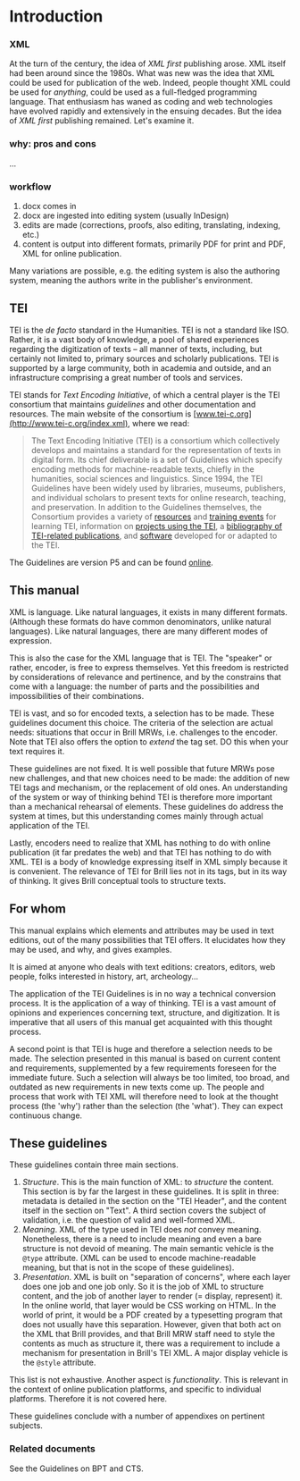 # Introduction

### XML

At the turn of the century, the idea of _XML first_ publishing arose. XML itself had been around since the 1980s. What was new was the idea that XML could be used for publication of the web. Indeed, people thought XML could be used for _anything_, could be used as a full-fledged programming language. That enthusiasm has waned as coding and web technologies have evolved rapidly and extensively in the ensuing decades. But the idea of  _XML first_ publishing remained. Let's examine it.

### why: pros and cons

...

### workflow

1. docx comes in
2. docx are ingested into editing system (usually InDesign)
3. edits are made (corrections, proofs, also editing, translating, indexing, etc.)
4. content is output into different formats, primarily PDF for print and PDF, XML for online publication.

Many variations are possible, e.g. the editing system is also the authoring system, meaning the authors write in the publisher's environment.

## TEI

<!--
Brill considers XML to be an essential part of its processes. For Major Reference Works (MRWs) – which form the subject of this document – XML is exported by the CMSs in which MRW content is created. Typesetters then process the XML to prepare a print publication; likewise, digital publication platforms process the XML to create an online publication. MRWs that are not created in CMSs – be they created in MS Word or originally published in print and now to be converted – likewise need to be encoded in XML.

Brill uses a variety of XML formats. In 2016, it was decided to use TEI conformant XML for those MRWs that were destined to migrate to a new publication platform, called _Content, Catalogue, and Corporate_ ("CCC" or "Triple-C"). It is hoped that the remaining MRWs will migrate, too, to a new platform for text editions. In that case, they, too, will be encoded in TEI conformant XML.
-->

TEI is the _de facto_ standard in the Humanities. TEI is not a standard like ISO. Rather, it is a vast body of knowledge, a pool of shared experiences regarding the digitization of texts – all manner of texts, including, but certainly not limited to, primary sources and scholarly publications. TEI is supported by a large community, both in academia and outside, and an infrastructure comprising a great number of tools and services.

TEI stands for _Text Encoding Initiative_, of which a central player is the TEI consortium that maintains  _guidelines_ and other documentation and resources. The main website of the consortium is [www.tei-c.org](http://www.tei-c.org/index.xml), where we read:

> The Text Encoding Initiative (TEI) is a consortium which collectively develops and maintains a standard for the representation of texts in digital form. Its chief deliverable is a set of Guidelines which specify encoding methods for machine-readable texts, chiefly in the humanities, social sciences and linguistics. Since 1994, the TEI Guidelines have been widely used by libraries, museums, publishers, and individual scholars to present texts for online research, teaching, and preservation. In addition to the Guidelines themselves, the Consortium provides a variety of [resources](http://www.tei-c.org/Support/Learn/) and [training events](http://members.tei-c.org/Events) for learning TEI, information on [projects using the TEI](http://www.tei-c.org/Activities/Projects/), a [bibliography of TEI-related publications](http://www.tei-c.org/Activities/SIG/Education/tei_bibliography.xml), and [software](http://www.tei-c.org/Tools/) developed for or adapted to the TEI.

The Guidelines are version P5 and can be found [online](http://www.tei-c.org/release/doc/tei-p5-doc/en/html/index.html).

## This manual

XML is language. Like natural languages, it exists in many different formats. (Although these formats do have common denominators, unlike natural languages). Like natural languages, there are many different modes of expression. 

This is also the case for the XML language that is TEI. The "speaker" or rather, encoder, is free to express themselves. Yet this freedom is restricted by considerations of relevance and pertinence, and by the constrains that come with a language: the number of parts and the possibilities and impossibilities of their combinations.

TEI is vast, and so for encoded texts, a selection has to be made. These guidelines document this choice. The criteria of the selection are actual needs: situations that occur in Brill MRWs, i.e. challenges to the encoder. Note that TEI also offers the option to _extend_ the tag set. DO this when your text requires it. <!-- Brill has chosen _not_ to go down that road; it contravenes the goal of standardization.-->

These guidelines are not fixed. It is well possible that future MRWs pose new challenges, and that new choices need to be made: the addition of new TEI tags and mechanism, or the replacement of old ones. An understanding of the system or way of thinking behind TEI is therefore more important than a mechanical rehearsal of elements. These guidelines do address the system at times, but this understanding comes mainly through actual application of the TEI.

Lastly, encoders need to realize that XML has nothing to do with online publication (it far predates the web) and that TEI has nothing to do with XML. TEI is a body of knowledge expressing itself in XML simply because it is convenient. The relevance of TEI for Brill lies not in its tags, but in its way of thinking. It gives Brill conceptual tools to structure texts.

## For whom

This manual explains which elements and attributes may be used in text editions, out of the many possibilities that TEI offers. It elucidates how they may be used, and why, and gives examples.

It is aimed at anyone who deals with text editions: creators, editors, web people, folks interested in history, art, archeology...
<!--
It is aimed at colleagues who create and manage MRW content, typesetters who create printable files from MRW XML, CMS developers who build and maintain systems that export MRW XML, and platform developers who build and maintain systems that process MRW XML, and all others are interested in creating and processing structured content.

The advent of the CCC platform was the trigger to convert Brill content into widely used, standardized XML formats. For (most) MRWs, that meant TEI. The previous format was the proprietary "Encyclopaedia" DTD (ENC). This manual was written to guide the conversion from the old to the new XML format.
-->

The application of the TEI Guidelines is in no way a technical conversion process. It is the application of a way of thinking. TEI is a vast amount of opinions and experiences concerning text, structure, and digitization. It is imperative that all users of this manual get acquainted with this thought process.

A second point is that TEI is huge and therefore a selection needs to be made. The selection presented in this manual is based on current content and requirements, supplemented by a few requirements foreseen for the immediate future. Such a selection will always be too limited, too broad, and outdated as new requirements in new texts come up. The people and process that work with TEI XML will therefore need to look at the thought process (the 'why') rather than the selection (the 'what'). They can expect continuous change.

## These guidelines

These guidelines contain three main sections.

1. _Structure_. This is the main function of XML: to _structure_ the content. This section is by far the largest in these guidelines. It is split in three: metadata is detailed in the section on the "TEI Header", and the content itself in the section on "Text". A third section covers the subject of validation, i.e. the question of valid and well-formed XML.
2. _Meaning_. XML of the type used in TEI does _not_ convey meaning. Nonetheless, there is a need to include meaning and even a bare structure is not devoid of meaning. The main semantic vehicle is the `@type` attribute. (XML can be used to encode machine-readable meaning, but that is not in the scope of these guidelines).
3. _Presentation_. XML is built on "separation of concerns", where each layer does one job and one job only. So it is the job of XML to structure content, and the job of another layer to render (= display, represent) it. In the online world, that layer would be CSS working on HTML. In the world of print, it would be a PDF created by a typesetting program that does not usually have this separation. However, given that both act on the XML that Brill provides, and that Brill MRW staff need to style the contents as much as structure it, there was a requirement to include a mechanism for presentation in Brill's TEI XML. A major display vehicle is the `@style` attribute.

This list is not exhaustive. Another aspect is _functionality_. This is relevant in the context of online publication platforms, and specific to individual platforms. Therefore it is not covered here.

These guidelines conclude with a number of appendixes on pertinent subjects.

### Related documents

See the Guidelines on BPT and CTS.
